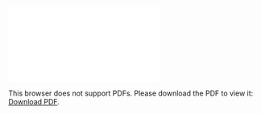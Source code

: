 <object data="christ-in-song/CIS1908pdfs/089.pdf" type="application/pdf" width="100%" height="1024px">
    <embed src="christ-in-song/CIS1908pdfs/089.pdf">
        <p>This browser does not support PDFs. Please download the PDF to view it: <a href="christ-in-song/CIS1908pdfs/089.pdf">Download PDF</a>.</p>
    </embed>
</object>
